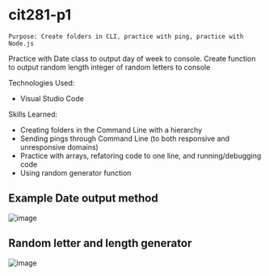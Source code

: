 # cit281-p1

```
Purpose: Create folders in CLI, practice with ping, practice with Node.js
```

Practice with Date class to output day of week to console.
Create function to output random length integer of random letters to console

Technologies Used:
- Visual Studio Code

Skills Learned: 
- Creating folders in the Command Line with a hierarchy
- Sending pings through Command Line (to both responsive and unresponsive domains)
- Practice with arrays, refatoring code to one line, and running/debugging code
- Using random generator function

## Example Date output method
![image](https://user-images.githubusercontent.com/67397853/170898502-31a5b8ba-e807-4145-bb19-2302a9254590.png)

## Random letter and length generator
![image](https://user-images.githubusercontent.com/67397853/170898529-010ac578-9bf2-40a7-bfb4-d6de59268676.png)
